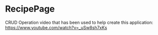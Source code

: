 ﻿# RecipePage

CRUD Operation video that has been used to help create this application: https://www.youtube.com/watch?v=_uSw8sh7xKs
